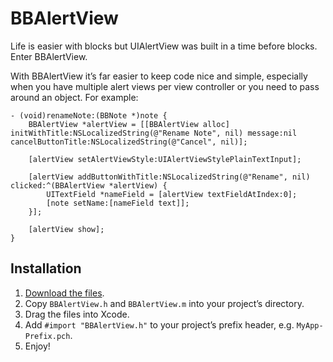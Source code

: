# BBAlertView

Life is easier with blocks but UIAlertView was built in a time before blocks. Enter BBAlertView.

With BBAlertView it’s far easier to keep code nice and simple, especially when you have multiple alert views per view controller or you need to pass around an object. For example:

    - (void)renameNote:(BBNote *)note {
        BBAlertView *alertView = [[BBAlertView alloc] initWithTitle:NSLocalizedString(@"Rename Note", nil) message:nil cancelButtonTitle:NSLocalizedString(@"Cancel", nil)];
        
        [alertView setAlertViewStyle:UIAlertViewStylePlainTextInput];
        
        [alertView addButtonWithTitle:NSLocalizedString(@"Rename", nil) clicked:^(BBAlertView *alertView) {
            UITextField *nameField = [alertView textFieldAtIndex:0];
            [note setName:[nameField text]];
        }];
        
        [alertView show];
    }

## Installation

1. [Download the files](https://github.com/benrblakely/BBAlertView/archive/master.zip).
2. Copy `BBAlertView.h` and `BBAlertView.m` into your project’s directory.
3. Drag the files into Xcode.
4. Add `#import "BBAlertView.h"` to your project’s prefix header, e.g. `MyApp-Prefix.pch`.
5. Enjoy!
